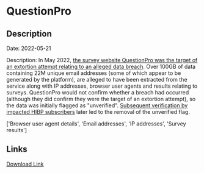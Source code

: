 # QuestionPro

## Description

Date: 2022-05-21

Description:
In May 2022, <a href="https://www.bleepingcomputer.com/news/security/hackers-try-to-extort-survey-firm-questionpro-after-alleged-data-theft/" target="_blank" rel="noopener">the survey website QuestionPro was the target of an extortion attempt relating to an alleged data breach</a>. Over 100GB of data containing 22M unique email addresses (some of which appear to be generated by the platform), are alleged to have been extracted from the service along with IP addresses, browser user agents and results relating to surveys. QuestionPro would not confirm whether a breach had occurred (although they did confirm they were the target of an extortion attempt), so the data was initially flagged as &quot;unverified&quot;. <a href="https://twitter.com/troyhunt/status/1555696116351377410" target="_blank" rel="noopener">Subsequent verification by impacted HIBP subscribers</a> later led to the removal of the unverified flag.


['Browser user agent details', 'Email addresses', 'IP addresses', 'Survey results']

## Links

[Download Link](https://link-to.net/1229997/160.50365801488087/dynamic/?r=cXVlc3Rpb25wcm8uY29t)